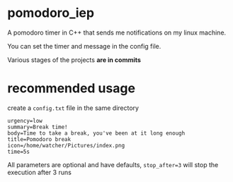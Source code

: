 # pomodoro_iep

A pomodoro timer in C++ that sends me notifications on my linux machine.

You can set the timer and message in the config file.

Various stages of the projects **are in commits**

# recommended usage

create a `config.txt` file in the same directory

```
urgency=low
summary=Break time!
body=Time to take a break, you've been at it long enough
title=Pomodoro break
icon=/home/watcher/Pictures/index.png
time=5s
```

All parameters are optional and have defaults,
`stop_after=3` will stop the execution after 3 runs
